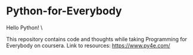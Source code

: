 # Python-for-Everybody
Hello Python! \\

This repository contains code and thoughts while taking Programming for Everybody on coursera. Link to resources: https://www.py4e.com/
